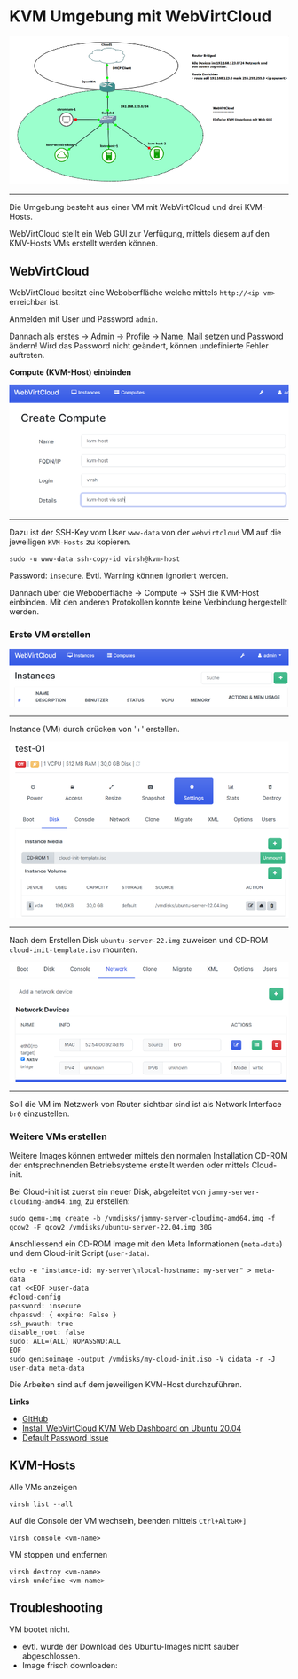 KVM Umgebung mit WebVirtCloud
=============================

![](../images/kvm-webvirtcloud.png)

- - -

Die Umgebung besteht aus einer VM mit WebVirtCloud und drei KVM-Hosts.

WebVirtCloud stellt ein Web GUI zur Verfügung, mittels diesem auf den KMV-Hosts VMs erstellt werden können.

WebVirtCloud
------------

WebVirtCloud besitzt eine Weboberfläche welche mittels `http://<ip vm>` erreichbar ist.

Anmelden mit User und Password `admin`.

Dannach als erstes -> Admin -> Profile -> Name, Mail setzen und Password ändern! Wird das Password nicht geändert, können undefinierte Fehler auftreten.

**Compute (KVM-Host) einbinden**

![](../images/kvm-add-compute.png)

- - -

Dazu ist der SSH-Key vom User `www-data` von der `webvirtcloud` VM auf die jeweiligen `KVM-Hosts` zu kopieren.

    sudo -u www-data ssh-copy-id virsh@kvm-host
    
Password: `insecure`. Evtl. Warning können ignoriert werden.

Dannach über die Weboberfläche -> Compute -> SSH die KVM-Host einbinden. Mit den anderen Protokollen konnte keine Verbindung hergestellt werden.    

### Erste VM erstellen


![](../images/kvm-add-instance.png)

- - -

Instance (VM) durch drücken von '+' erstellen.

![](../images/kvm-instance-disk.png)

- - -

Nach dem Erstellen Disk `ubuntu-server-22.img` zuweisen und CD-ROM `cloud-init-template.iso` mounten.

![](../images/kvm-instance-network.png)

- - -

Soll die VM im Netzwerk von Router sichtbar sind ist als Network Interface `br0` einzustellen.

### Weitere VMs erstellen

Weitere Images können entweder mittels den normalen Installation CD-ROM der entsprechnenden Betriebsysteme erstellt werden oder mittels Cloud-init.

Bei Cloud-init ist zuerst ein neuer Disk, abgeleitet von `jammy-server-cloudimg-amd64.img`, zu erstellen:

    sudo qemu-img create -b /vmdisks/jammy-server-cloudimg-amd64.img -f qcow2 -F qcow2 /vmdisks/ubuntu-server-22.04.img 30G
    
Anschliessend ein CD-ROM Image mit den Meta Informationen (`meta-data`) und dem Cloud-init Script (`user-data`).

    echo -e "instance-id: my-server\nlocal-hostname: my-server" > meta-data
    cat <<EOF >user-data
    #cloud-config
    password: insecure
    chpasswd: { expire: False }
    ssh_pwauth: true
    disable_root: false
    sudo: ALL=(ALL) NOPASSWD:ALL
    EOF
    sudo genisoimage -output /vmdisks/my-cloud-init.iso -V cidata -r -J user-data meta-data     

Die Arbeiten sind auf dem jeweiligen KVM-Host durchzuführen.

**Links**

* [GitHub](https://github.com/retspen/webvirtcloud)
* [Install WebVirtCloud KVM Web Dashboard on Ubuntu 20.04](https://techviewleo.com/install-webvirtcloud-kvm-web-dashboard-on-ubuntu/)
* [Default Password Issue](https://github.com/retspen/webvirtcloud/issues/2)

KVM-Hosts
---------

Alle VMs anzeigen

    virsh list --all
    
Auf die Console der VM wechseln, beenden mittels `Ctrl+AltGR+]`

    virsh console <vm-name>    
    
VM stoppen und entfernen

    virsh destroy <vm-name>
    virsh undefine <vm-name>
  
Troubleshooting
---------------

VM bootet nicht.

* evtl. wurde der Download des Ubuntu-Images nicht sauber abgeschlossen. 
* Image frisch downloaden: 

    
